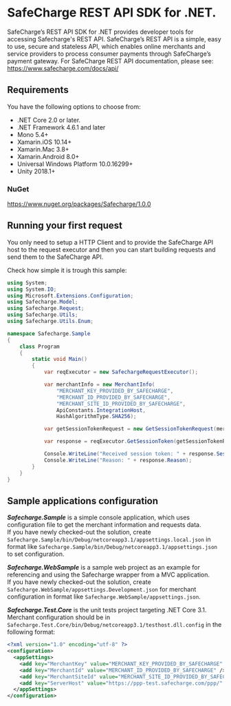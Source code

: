 # SafeCharge REST API SDK for .NET.

SafeCharge’s REST API SDK for .NET provides developer tools for accessing Safecharge's REST API. SafeCharge’s REST API is a simple, easy to use, secure and stateless API, which enables online merchants and service providers to process consumer payments through SafeCharge’s payment gateway. For SafeCharge REST API documentation, please see: https://www.safecharge.com/docs/api/


## Requirements

You have the following options to choose from:
- .NET Core 2.0 or later.
- .NET Framework 4.6.1 and later 
- Mono 5.4+
- Xamarin.iOS 10.14+
- Xamarin.Mac 3.8+
- Xamarin.Android 8.0+
- Universal Windows Platform 10.0.16299+
- Unity 2018.1+

### NuGet
https://www.nuget.org/packages/Safecharge/1.0.0

## Running your first request

You only need to setup a HTTP Client and to provide the SafeCharge API host to the request executor and then you can start building requests and send them to the SafeCharge API. 

Check how simple it is trough this sample:

```c#
using System;
using System.IO;
using Microsoft.Extensions.Configuration;
using Safecharge.Model;
using Safecharge.Request;
using Safecharge.Utils;
using Safecharge.Utils.Enum;

namespace Safecharge.Sample
{
    class Program
    {
        static void Main()
        {
            var reqExecutor = new SafechargeRequestExecutor();

            var merchantInfo = new MerchantInfo(
                "MERCHANT_KEY_PROVIDED_BY_SAFECHARGE",
                "MERCHANT_ID_PROVIDED_BY_SAFECHARGE",
                "MERCHANT_SITE_ID_PROVIDED_BY_SAFECHARGE",
                ApiConstants.IntegrationHost,
                HashAlgorithmType.SHA256);

            var getSessionTokenRequest = new GetSessionTokenRequest(merchantInfo);

            var response = reqExecutor.GetSessionToken(getSessionTokenRequest).GetAwaiter().GetResult();

            Console.WriteLine("Received session token: " + response.SessionToken);
            Console.WriteLine("Reason: " + response.Reason);
        }
    }
}

```
## Sample applications configuration

***Safecharge.Sample*** is a simple console application, which uses configuration file to get the merchant information and requests data. <br>
If you have newly checked-out the solution, create `Safecharge.Sample/bin/Debug/netcoreapp3.1/appsettings.local.json` in format like `Safecharge.Sample/bin/Debug/netcoreapp3.1/appsettings.json` to set configuration.

***Safecharge.WebSample***  is a sample web project as an example for referencing and using the Safecharge wrapper from a MVC application. <br>
If you have newly checked-out the solution, create `Safecharge.WebSample/appsettings.Development.json` for merchant configuration in format like `Safecharge.WebSample/appsettings.json`.

***Safecharge.Test.Core*** is the unit tests project targeting .NET Core 3.1. Merchant configuration should be in `Safecharge.Test.Core/bin/Debug/netcoreapp3.1/testhost.dll.config` in the following format:
```xml
<?xml version="1.0" encoding="utf-8" ?>
<configuration>
  <appSettings>
    <add key="MerchantKey" value="MERCHANT_KEY_PROVIDED_BY_SAFECHARGE" />
	<add key="MerchantId" value="MERCHANT_ID_PROVIDED_BY_SAFECHARGE" />
	<add key="MerchantSiteId" value="MERCHANT_SITE_ID_PROVIDED_BY_SAFECHARGE" />
	<add key="ServerHost" value="https://ppp-test.safecharge.com/ppp/" />
  </appSettings>
</configuration>
```
